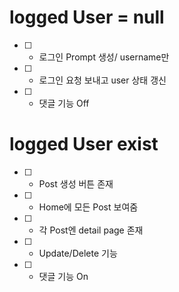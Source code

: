 # logged User = null

- [ ] - 로그인 Prompt 생성/ username만
- [ ] - 로그인 요청 보내고 user 상태 갱신
- [ ] - 댓글 기능 Off

# logged User exist

- [ ] - Post 생성 버튼 존재
- [ ] - Home에 모든 Post 보여줌
- [ ] - 각 Post엔 detail page 존재
- [ ] - Update/Delete 기능
- [ ] - 댓글 기능 On
